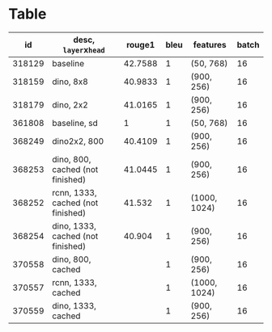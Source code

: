 # Table
| id     | desc, `layer`x`head`              | rouge1  | bleu | features     | batch |
|--------|-----------------------------------|---------|------|--------------|-------|
| 318129 | baseline                          | 42.7588 | 1    | (50, 768)    | 16    |
| 318159 | dino, 8x8                         | 40.9833 | 1    | (900, 256)   | 16    |
| 318179 | dino, 2x2                         | 41.0165 | 1    | (900, 256)   | 16    |
| 361808 | baseline, sd                      | 1       | 1    | (50, 768)    | 16    |
| 368249 | dino2x2, 800                      | 40.4109 | 1    | (900, 256)   | 16    |
| 368253 | dino, 800, cached (not finished)  | 41.0445 | 1    | (900, 256)   | 16    |
| 368252 | rcnn, 1333, cached (not finished) | 41.532  | 1    | (1000, 1024) | 16    |
| 368254 | dino, 1333, cached (not finished) | 40.904  | 1    | (900, 256)   | 16    |
| 370558 | dino, 800, cached                 |         | 1    | (900, 256)   | 16    |
| 370557 | rcnn, 1333, cached                |         | 1    | (1000, 1024) | 16    |
| 370559 | dino, 1333, cached                |         | 1    | (900, 256)   | 16    |
